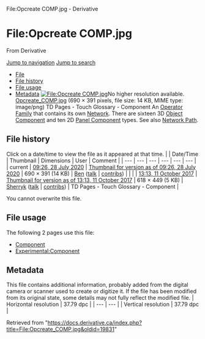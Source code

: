 

File:Opcreate COMP.jpg - Derivative




# File:Opcreate COMP.jpg
From Derivative

[Jump to navigation](#mw-head)
[Jump to search](#searchInput)
* [File](#file)
* [File history](#filehistory)
* [File usage](#filelinks)
* [Metadata](#metadata)
[![File:Opcreate COMP.jpg](https://docs.derivative.ca/images/9/9c/Opcreate_COMP.jpg?20200728142610)](images/9/9c/Opcreate_COMP.jpg)No higher resolution available.
[Opcreate\_COMP.jpg](images/9/9c/Opcreate_COMP.jpg "Opcreate COMP.jpg") ‎(690 × 391 pixels, file size: 14 KB, MIME type: image/png)
TD Pages - Touch Glossary - Component
An [Operator Family](Operator_Family.html "Operator Family") that contains its own [Network](Network.html "Network"). There are sixteen 3D [Object Component](Object_Component.html "Object Component") and ten 2D [Panel Component](Panel_Component.html "Panel Component") types. See also [Network Path](Network_Path.html "Network Path").

## File history
Click on a date/time to view the file as it appeared at that time.
|  | Date/Time | Thumbnail | Dimensions | User | Comment |
| --- | --- | --- | --- | --- | --- |
| current | [09:26, 28 July 2020](images/9/9c/Opcreate_COMP.jpg) | [Thumbnail for version as of 09:26, 28 July 2020](images/9/9c/Opcreate_COMP.jpg) | 690 × 391 (14 KB) | [Ben](https://docs.derivative.ca/User:Ben "User:Ben") ([talk](https://docs.derivative.ca/index.php?title=User_talk:Ben&action=edit&redlink=1 "User talk:Ben (page does not exist)") | [contribs](https://docs.derivative.ca/Special:Contributions/Ben "Special:Contributions/Ben")) |  |
|  | [13:13, 11 October 2017](https://docs.derivative.ca/images/archive/9/9c/20200728142610%21Opcreate_COMP.jpg) | [Thumbnail for version as of 13:13, 11 October 2017](https://docs.derivative.ca/images/archive/9/9c/20200728142610%21Opcreate_COMP.jpg) | 618 × 449 (5 KB) | [Sherryk](https://docs.derivative.ca/index.php?title=User:Sherryk&action=edit&redlink=1 "User:Sherryk (page does not exist)") ([talk](https://docs.derivative.ca/index.php?title=User_talk:Sherryk&action=edit&redlink=1 "User talk:Sherryk (page does not exist)") | [contribs](https://docs.derivative.ca/Special:Contributions/Sherryk "Special:Contributions/Sherryk")) | TD Pages - Touch Glossary - Component |

You cannot overwrite this file.
## File usage
The following 2 pages use this file:
* [Component](Component.html "Component")
* [Experimental:Component](Experimental_Component.html "Experimental:Component")
## Metadata
This file contains additional information, probably added from the digital camera or scanner used to create or digitize it.
If the file has been modified from its original state, some details may not fully reflect the modified file.
| Horizontal resolution | 37.79 dpc |
| --- | --- |
| Vertical resolution | 37.79 dpc |

Retrieved from "<https://docs.derivative.ca/index.php?title=File:Opcreate_COMP.jpg&oldid=19831>"